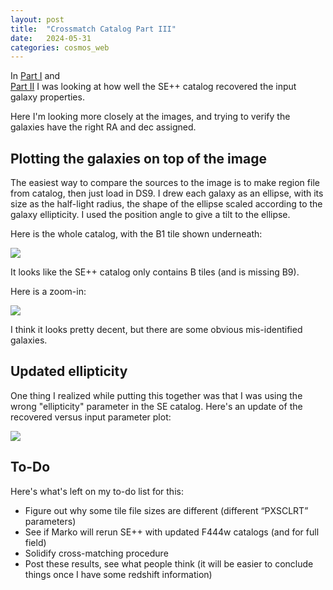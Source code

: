 ```yaml
---
layout: post
title:  "Crossmatch Catalog Part III"
date:   2024-05-31
categories: cosmos_web
---
```



In  <a href="https://ndrakos.github.io/blog/cosmos_web/Crossmatch_Catalog/">Part I</a> and   
<a href="https://ndrakos.github.io/blog/cosmos_web/Crossmatch_Catalog_Part_II/">Part II</a> 
I was looking at how well the SE++ catalog recovered the input galaxy properties.

Here I'm looking more closely at the images, and trying to verify the galaxies have the right RA and dec assigned. 


## Plotting the galaxies on top of the image

The easiest way to compare the sources to the image is to make region file from catalog, then just load in DS9.
I drew each galaxy as an ellipse, with its size as the half-light radius, the shape of the ellipse scaled according to the galaxy ellipticity. 
I used the position angle to give a tilt to the ellipse. 

Here is the whole catalog, with the B1 tile shown underneath:

<img src="{{ site.baseurl }}/assets/plots/20240531_sources.png">

It looks like the SE++ catalog only contains B tiles (and is missing B9).


Here is a zoom-in:

<img src="{{ site.baseurl }}/assets/plots/20240531_sourceszoom.png">


I think it looks pretty decent, but there are some obvious mis-identified galaxies.



## Updated ellipticity

One thing I realized while putting this together was that I was using the wrong "ellipticity" parameter in the SE catalog.
Here's an update of the recovered versus input parameter plot:

<img src="{{ site.baseurl }}/assets/plots/20240531_morph.png">


## To-Do

Here's what's left on my to-do list for this:

- Figure out why some tile file sizes are different (different “PXSCLRT” parameters)
- See if Marko will rerun SE++ with updated F444w catalogs (and for full field)
- Solidify cross-matching procedure 
- Post these results, see what people think (it will be easier to conclude things once I have some redshift information)


